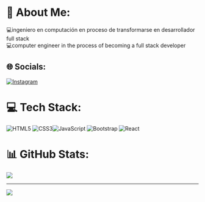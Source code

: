 # 💫 About Me:
💻ingeniero en computación en proceso de transformarse en desarrollador full stack  
💻computer engineer in the process of becoming a full stack developer 



## 🌐 Socials:
[![Instagram](https://img.shields.io/badge/Instagram-%23E4405F.svg?logo=Instagram&logoColor=white)](https://instagram.com/evanan_s21) 

# 💻 Tech Stack:
![HTML5](https://img.shields.io/badge/html5-%23E34F26.svg?style=for-the-badge&logo=html5&logoColor=white) ![CSS3](https://img.shields.io/badge/css3-%231572B6.svg?style=for-the-badge&logo=css3&logoColor=white)![JavaScript](https://img.shields.io/badge/javascript-%23323330.svg?style=for-the-badge&logo=javascript&logoColor=%23F7DF1E) ![Bootstrap](https://img.shields.io/badge/bootstrap-%23563D7C.svg?style=for-the-badge&logo=bootstrap&logoColor=white) ![React](https://img.shields.io/badge/react-%2320232a.svg?style=for-the-badge&logo=react&logoColor=%2361DAFB)

# 📊 GitHub Stats:
![](https://github-readme-streak-stats.herokuapp.com/?user=EvananSemprun&theme=radical&hide_border=true)<br/>




---
[![](https://visitcount.itsvg.in/api?id=EvananSemprun&icon=0&color=0)](https://visitcount.itsvg.in)

<!-- Proudly created with GPRM ( https://gprm.itsvg.in ) -->
